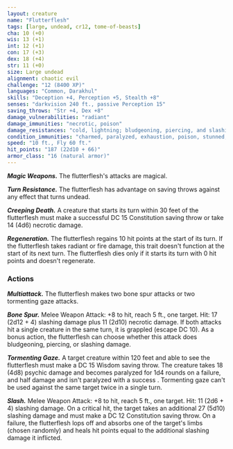 ```yaml
---
layout: creature
name: "Flutterflesh"
tags: [large, undead, cr12, tome-of-beasts]
cha: 10 (+0)
wis: 13 (+1)
int: 12 (+1)
con: 17 (+3)
dex: 18 (+4)
str: 11 (+0)
size: Large undead
alignment: chaotic evil
challenge: "12 (8400 XP)"
languages: "Common, Darakhul"
skills: "Deception +4, Perception +5, Stealth +8"
senses: "darkvision 240 ft., passive Perception 15"
saving_throws: "Str +4, Dex +8"
damage_vulnerabilities: "radiant"
damage_immunities: "necrotic, poison"
damage_resistances: "cold, lightning; bludgeoning, piercing, and slashing from nonmagical weapons"
condition_immunities: "charmed, paralyzed, exhaustion, poison, stunned, unconscious"
speed: "10 ft., Fly 60 ft."
hit_points: "187 (22d10 + 66)"
armor_class: "16 (natural armor)"
---
```


***Magic Weapons.*** The flutterflesh's attacks are magical.

***Turn Resistance.*** The flutterflesh has advantage on saving throws against any effect that turns undead.

***Creeping Death.*** A creature that starts its turn within 30 feet of the flutterflesh must make a successful DC 15 Constitution saving throw or take 14 (4d6) necrotic damage.

***Regeneration.*** The flutterflesh regains 10 hit points at the start of its turn. If the flutterflesh takes radiant or fire damage, this trait doesn't function at the start of its next turn. The flutterflesh dies only if it starts its turn with 0 hit points and doesn't regenerate.

### Actions

***Multiattack.*** The flutterflesh makes two bone spur attacks or two tormenting gaze attacks.

***Bone Spur.*** Melee Weapon Attack: +8 to hit, reach 5 ft., one target. Hit: 17 (2d12 + 4) slashing damage plus 11 (2d10) necrotic damage. If both attacks hit a single creature in the same turn, it is grappled (escape DC 10). As a bonus action, the flutterflesh can choose whether this attack does bludgeoning, piercing, or slashing damage.

***Tormenting Gaze.*** A target creature within 120 feet and able to see the flutterflesh must make a DC 15 Wisdom saving throw.  The creature takes 18 (4d8) psychic damage and becomes paralyzed for 1d4 rounds on a failure, and half damage and isn't paralyzed with a success . Tormenting gaze can't be used against the same target twice in a single turn.

***Slash.*** Melee Weapon Attack: +8 to hit, reach 5 ft., one target. Hit: 11 (2d6 + 4) slashing damage. On a critical hit, the target takes an additional 27 (5d10) slashing damage and must make a DC 12 Constitution saving throw. On a failure, the flutterflesh lops off and absorbs one of the target's limbs (chosen randomly) and heals hit points equal to the additional slashing damage it inflicted.

